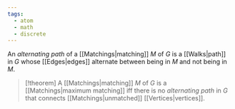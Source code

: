 ```yaml
---
tags:
  - atom
  - math
  - discrete
---
```

An *alternating path* of a [[Matchings|matching]] $M$ of $G$ is a [[Walks|path]] in $G$ whose [[Edges|edges]] alternate between being in $M$ and not being in $M$.

> [!theorem] A [[Matchings|matching]] $M$ of $G$ is a [[Matchings|maximum matching]] iff there is no *alternating path* in $G$ that connects [[Matchings|unmatched]] [[Vertices|vertices]].